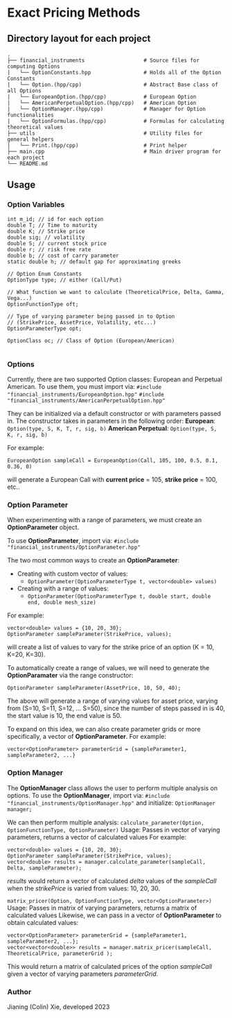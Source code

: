 ﻿
# Exact Pricing Methods

## Directory layout for each project

    .
    ├── financial_instruments    				# Source files for computing Options
    |   └── OptionConstants.hpp	 				# Holds all of the Option Constants
    |   └── Option.(hpp/cpp)	 				# Abstract Base class of all Options
    |   └── EuropeanOption.(hpp/cpp)			# European Option
    |   └── AmericanPerpetualOption.(hpp/cpp)	# American Option
    |   └── OptionManager.(hpp/cpp)				# Manager for Option functionalities
    |   └── OptionFormulas.(hpp/cpp)			# Formulas for calculating theoretical values
    ├── utils                    				# Utility files for general helpers
    |   └── Print.(hpp/cpp)						# Print helper 
    ├── main.cpp                 				# Main driver program for each project
    └── README.md


## Usage
### Option Variables
```
int m_id; // id for each option
double T; // Time to maturity
double K; // Strike price
double sig; // volatility
double S; // current stock price
double r; // risk free rate
double b; // cost of carry parameter
static double h; // default gap for approximating greeks

// Option Enum Constants
OptionType type; // either (Call/Put)

// What function we want to calculate (TheoreticalPrice, Delta, Gamma, Vega...)
OptionFunctionType oft; 

// Type of varying parameter being passed in to Option 
// (StrikePrice, AssetPrice, Volatility, etc...)
OptionParameterType opt; 

OptionClass oc; // Class of Option (European/American)


```
### Options
Currently, there are two supported Option classes: European and Perpetual American. To use them, you must import via:
 ```#include "financial_instruments/EuropeanOption.hpp"```
  ```#include "financial_instruments/AmericanPerpetualOption.hpp"``` 
  
They can be initialized via a default constructor or with parameters passed in. The constructor takes in parameters in the following order:
<b>European</b>: ```Option(type, S, K, T, r, sig, b)```
<b>American Perpetual</b>: ```Option(type, S, K, r, sig, b)```

For example:

```EuropeanOption sampleCall = EuropeanOption(Call, 105, 100, 0.5, 0.1, 0.36, 0)```

will generate a European Call with **current price** = 105, **strike price** = 100, etc..

### Option Parameter
When experimenting with a range of parameters, we must create an **OptionParameter** object.

To use **OptionParameter**, import via: ```#include "financial_instruments/OptionParameter.hpp" ```

The two most common ways to create an **OptionParameter**: 
* Creating with custom vector of values:
	*  ```OptionParameter(OptionParameterType t, vector<double> values)```
* Creating with a range of values:
	* ```OptionParameter(OptionParameterType t, double start, double end, double mesh_size)```

For example:
```
vector<double> values = {10, 20, 30}; 
OptionParameter sampleParameter(StrikePrice, values);
```
will create a list of values to vary for the strike price of an option (K = 10, K=20, K=30).

To automatically create a range of values, we will need to generate the **OptionParamater** via the range constructor:
```
OptionParameter sampleParameter(AssetPrice, 10, 50, 40);
```
The above will generate a range of varying values for asset price, varying from (S=10, S=11, S=12, ... S=50), since the number of steps passed in is 40, the start value is 10, the end value is 50.

To expand on this idea, we can also create parameter grids or more specifically, a vector of **OptionParameter**. For example: 

```vector<OptionParameter> parameterGrid = {sampleParameter1, sampleParameter2, ...} ```

### Option Manager
The **OptionManager** class allows the user to perform multiple analysis on options. To use the **OptionManager**, import via: ```#include "financial_instruments/OptionManager.hpp"``` and initialize: ```OptionManager manager;```

We can then perform multiple analysis:
```calculate_parameter(Option, OptionFunctionType, OptionParameter)```
Usage: Passes in vector of varying parameters, returns a vector of calculated values
For example:
 ```
vector<double> values = {10, 20, 30}; 
OptionParameter sampleParameter(StrikePrice, values); 
vector<double> results = manager.calculate_parameter(sampleCall, Delta, sampleParameter);
 ```
 *results* would return a vector of calculated *delta* values of the *sampleCall* when the *strikePrice* is varied from values: 10, 20, 30. 
 
```matrix_pricer(Option, OptionFunctionType, vector<OptionParameter>)```
Usage: Passes in matrix of varying parameters, returns a matrix of calculated values
Likewise, we can pass in a vector of **OptionParameter** to obtain calculated values:
```
vector<OptionParameter> parameterGrid = {sampleParameter1, sampleParameter2, ...};
vector<vector<double>> results = manager.matrix_pricer(sampleCall, TheoreticalPrice, parameterGrid ); 
```
This would return a matrix of calculated prices of the option *sampleCall* given a vector of varying parameters *parameterGrid*. 

### Author
Jianing (Colin) Xie, developed 2023
